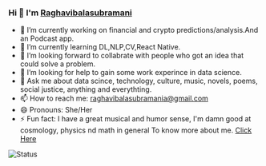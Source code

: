 ### Hi 👋 I'm [Raghavibalasubramani](https://raghavi02bala.github.io/portfolio/index-test-added-1-page.html)


<!-- **Raghavi02bala/Raghavi02bala** is a ✨ _special_ ✨ repository because its `README.md` (this file) appears on your GitHub profile. -->

<!-- Here are some ideas to get you started: -->

- 🔭 I’m currently working on financial and crypto predictions/analysis.And an Podcast app.
- 🌱 I’m currently learning DL,NLP,CV,React Native.
- 👯 I’m looking forward to collabrate with people who got an idea that could solve a problem. 
- 🤔 I’m looking for help to gain some work experince in data science.
- 💬 Ask me about data scince, technology, culture, music, novels, poems, social justice, anything and everythting.
- 📫 How to reach me: raghavibalasubramania@gmail.com
- 😄 Pronouns: She/Her
- ⚡ Fun fact: I have a great musical and humor sense, I'm damn good at cosmology, physics nd math in general
To know more about me. [Click Here](https://github.com/Raghavi02bala/Raghavi02bala/blob/main/Raghavi's%20Resume%20(1).pdf)


![Status](https://github-readme-stats.vercel.app/api?username=Raghavi02bala&&show_icons=true&title_color=ffffff&icon_color=bb2acf&text_color=daf7dc&bg_color=151515)

